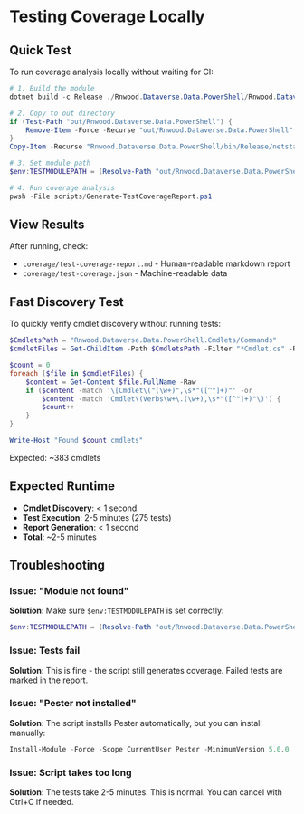 # Testing Coverage Locally

## Quick Test
To run coverage analysis locally without waiting for CI:

```powershell
# 1. Build the module
dotnet build -c Release ./Rnwood.Dataverse.Data.PowerShell/Rnwood.Dataverse.Data.PowerShell.csproj

# 2. Copy to out directory
if (Test-Path "out/Rnwood.Dataverse.Data.PowerShell") {
    Remove-Item -Force -Recurse "out/Rnwood.Dataverse.Data.PowerShell"
}
Copy-Item -Recurse "Rnwood.Dataverse.Data.PowerShell/bin/Release/netstandard2.0" "out/Rnwood.Dataverse.Data.PowerShell"

# 3. Set module path
$env:TESTMODULEPATH = (Resolve-Path "out/Rnwood.Dataverse.Data.PowerShell")

# 4. Run coverage analysis
pwsh -File scripts/Generate-TestCoverageReport.ps1
```

## View Results

After running, check:
- `coverage/test-coverage-report.md` - Human-readable markdown report
- `coverage/test-coverage.json` - Machine-readable data

## Fast Discovery Test

To quickly verify cmdlet discovery without running tests:

```powershell
$CmdletsPath = "Rnwood.Dataverse.Data.PowerShell.Cmdlets/Commands"
$cmdletFiles = Get-ChildItem -Path $CmdletsPath -Filter "*Cmdlet.cs" -Recurse

$count = 0
foreach ($file in $cmdletFiles) {
    $content = Get-Content $file.FullName -Raw
    if ($content -match '\[Cmdlet\("(\w+)",\s*"([^"]+)"' -or 
        $content -match 'Cmdlet\(Verbs\w+\.(\w+),\s*"([^"]+)"\)') {
        $count++
    }
}

Write-Host "Found $count cmdlets"
```

Expected: ~383 cmdlets

## Expected Runtime

- **Cmdlet Discovery**: < 1 second
- **Test Execution**: 2-5 minutes (275 tests)
- **Report Generation**: < 1 second
- **Total**: ~2-5 minutes

## Troubleshooting

### Issue: "Module not found"
**Solution**: Make sure `$env:TESTMODULEPATH` is set correctly:
```powershell
$env:TESTMODULEPATH = (Resolve-Path "out/Rnwood.Dataverse.Data.PowerShell")
```

### Issue: Tests fail
**Solution**: This is fine - the script still generates coverage. Failed tests are marked in the report.

### Issue: "Pester not installed"
**Solution**: The script installs Pester automatically, but you can install manually:
```powershell
Install-Module -Force -Scope CurrentUser Pester -MinimumVersion 5.0.0
```

### Issue: Script takes too long
**Solution**: The tests take 2-5 minutes. This is normal. You can cancel with Ctrl+C if needed.
